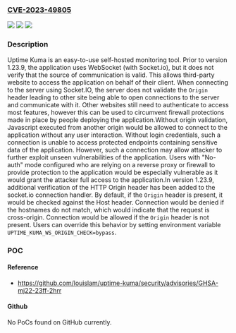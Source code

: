 ### [CVE-2023-49805](https://cve.mitre.org/cgi-bin/cvename.cgi?name=CVE-2023-49805)
![](https://img.shields.io/static/v1?label=Product&message=uptime-kuma&color=blue)
![](https://img.shields.io/static/v1?label=Version&message=%3D%20%3C%20%201.23.9%20&color=brighgreen)
![](https://img.shields.io/static/v1?label=Vulnerability&message=CWE-1385%3A%20Missing%20Origin%20Validation%20in%20WebSockets&color=brighgreen)

### Description

Uptime Kuma is an easy-to-use self-hosted monitoring tool. Prior to version 1.23.9, the application uses WebSocket (with Socket.io), but it does not verify that the source of communication is valid. This allows third-party website to access the application on behalf of their client. When connecting to the server using Socket.IO, the server does not validate the `Origin` header leading to other site being able to open connections to the server and communicate with it. Other websites still need to authenticate to access most features, however this can be used to circumvent firewall protections made in place by people deploying the application.Without origin validation, Javascript executed from another origin would be allowed to connect to the application without any user interaction. Without login credentials, such a connection is unable to access protected endpoints containing sensitive data of the application. However, such a connection may allow attacker to further exploit unseen vulnerabilities of the application. Users with "No-auth" mode configured who are relying on a reverse proxy or firewall to provide protection to the application would be especially vulnerable as it would grant the attacker full access to the application.In version 1.23.9, additional verification of the HTTP Origin header has been added to the socket.io connection handler. By default, if the `Origin` header is present, it would be checked against the Host header. Connection would be denied if the hostnames do not match, which would indicate that the request is cross-origin. Connection would be allowed if the `Origin` header is not present. Users can override this behavior by setting environment variable `UPTIME_KUMA_WS_ORIGIN_CHECK=bypass`.

### POC

#### Reference
- https://github.com/louislam/uptime-kuma/security/advisories/GHSA-mj22-23ff-2hrr

#### Github
No PoCs found on GitHub currently.

